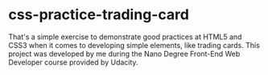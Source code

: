 # css-practice-trading-card
That's a simple exercise to demonstrate good practices at HTML5 and CSS3 when it comes to developing simple elements, like trading cards. This project was developed by me during the Nano Degree Front-End Web Developer course provided by Udacity.
